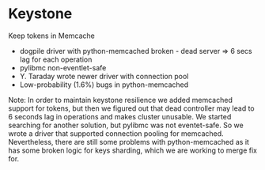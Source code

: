 # Keystone

Keep tokens in Memcache

- dogpile driver with python-memcached broken - dead server => 6 secs lag for each operation
- pylibmc non-eventlet-safe
- Y. Taraday wrote newer driver with connection pool
- Low-probability (1.6%) bugs in python-memcached

Note:
In order to maintain keystone resilience we added memcached support for tokens, but then we figured out that dead controller may lead to 6 seconds lag in operations and makes cluster unusable.
We started searching for another solution, but pylibmc was not eventet-safe. So we wrote a driver that supported connection pooling for memcached. Nevertheless, there are still some problems with python-memcached as it has some broken logic for keys sharding, which we are working to merge fix for.
